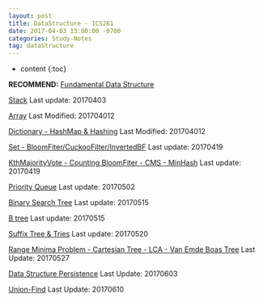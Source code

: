```yaml
---
layout: post
title: DataStructure - ICS261
date: 2017-04-03 13:00:00 -0700
categories: Study-Notes
tag: dataStructure
---
```

* content
{:toc}


__RECOMMEND:__ [Fundamental Data Structure](https://en.wikipedia.org/wiki/Book:Fundamental_Data_Structures)  


[Stack](https://zangshayang1.github.io/study-notes/2017/04/03/stack/) Last update: 20170403  

[Array](https://zangshayang1.github.io/study-notes/2017/04/12/array/) Last Modified: 201704012  

[Dictionary - HashMap & Hashing](https://zangshayang1.github.io/study-notes/2017/04/12/hashmap/) Last Modified: 201704012  

[Set - BloomFiter/CuckooFilter/InvertedBF](https://zangshayang1.github.io/study-notes/2017/04/19/set/) Last update: 20170419  

[KthMajorityVote - Counting BloomFiter - CMS - MinHash](https://zangshayang1.github.io/study-notes/2017/04/24/streamingDataStructure/) Last update: 20170419  

[Priority Queue](https://zangshayang1.github.io/study-notes/2017/02/06/priority-queue) Last update: 20170502  

[Binary Search Tree](https://zangshayang1.github.io/study-notes/2017/05/07/binary-tree/) Last update: 20170515  

[B tree](https://zangshayang1.github.io/study-notes/2017/05/16/B-tree/) Last update: 20170515  

[Suffix Tree & Tries](https://zangshayang1.github.io/study-notes/2017/05/20/tries/) Last update: 20170520  

[Range Minima Problem - Cartesian Tree - LCA - Van Emde Boas Tree](https://zangshayang1.github.io/study-notes/2017/05/27/range-min-query/) Last Update: 20170527  

[Data Structure Persistence](https://zangshayang1.github.io/study-notes/2017/06/03/persistent-data-structure/) Last Update: 20170603  

[Union-Find](https://zangshayang1.github.io/study-notes/2017/06/10/union-find-dataStructure/) Last Update: 20170610  


<!--
buffer
buffer
buffer
buffer
buffer
buffer
buffer
buffer
buffer
buffer
buffer
buffer
buffer
buffer
buffer
buffer
buffer
buffer
buffer
buffer
buffer
buffer
buffer
buffer
-->
